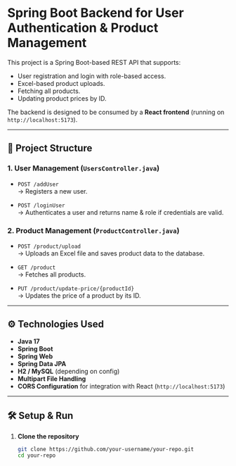 # Spring Boot Backend for User Authentication & Product Management

This project is a Spring Boot-based REST API that supports:

- User registration and login with role-based access.
- Excel-based product uploads.
- Fetching all products.
- Updating product prices by ID.

The backend is designed to be consumed by a **React frontend** (running on `http://localhost:5173`).

---

## 📁 Project Structure

### 1. **User Management (`UsersController.java`)**
- `POST /addUser`  
  → Registers a new user.

- `POST /loginUser`  
  → Authenticates a user and returns name & role if credentials are valid.

### 2. **Product Management (`ProductController.java`)**
- `POST /product/upload`  
  → Uploads an Excel file and saves product data to the database.

- `GET /product`  
  → Fetches all products.

- `PUT /product/update-price/{productId}`  
  → Updates the price of a product by its ID.

---

## ⚙️ Technologies Used

- **Java 17**
- **Spring Boot**
- **Spring Web**
- **Spring Data JPA**
- **H2 / MySQL** (depending on config)
- **Multipart File Handling**
- **CORS Configuration** for integration with React (`http://localhost:5173`)

---

## 🛠 Setup & Run

1. **Clone the repository**

   ```bash
   git clone https://github.com/your-username/your-repo.git
   cd your-repo
